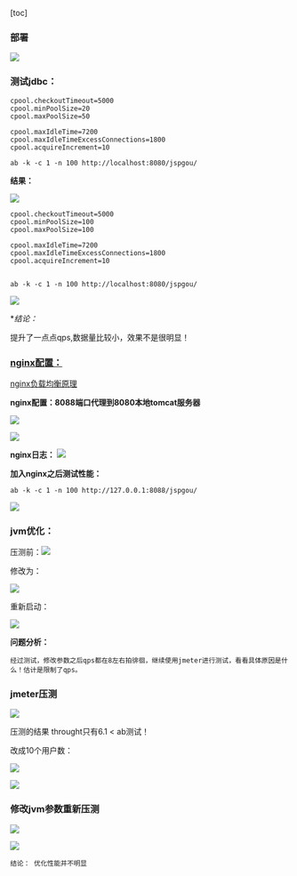 
[toc]

### 部署
![](media/15093491770723.jpg)


### 测试jdbc：
	
	cpool.checkoutTimeout=5000
	cpool.minPoolSize=20
	cpool.maxPoolSize=50
	
	cpool.maxIdleTime=7200
	cpool.maxIdleTimeExcessConnections=1800
	cpool.acquireIncrement=10
	
	ab -k -c 1 -n 100 http://localhost:8080/jspgou/

**结果：**
	
![](media/15093487219854.jpg)


	cpool.checkoutTimeout=5000
	cpool.minPoolSize=100
	cpool.maxPoolSize=100
		
	cpool.maxIdleTime=7200
	cpool.maxIdleTimeExcessConnections=1800
	cpool.acquireIncrement=10


	ab -k -c 1 -n 100 http://localhost:8080/jspgou/
	

![](media/15093490541725.jpg)
	

**结论：*

提升了一点点qps,数据量比较小，效果不是很明显！

### [nginx配置：](http://www.cnblogs.com/liuchuanfeng/p/6675612.html)

[nginx负载均衡原理](http://blog.csdn.net/mlc1218559742/article/details/53128382)

**nginx配置：8088端口代理到8080本地tomcat服务器**

![](media/15093566007199.jpg)

![](media/15093566474100.jpg)


**nginx日志：**
![](media/15093566843015.jpg)


**加入nginx之后测试性能：**

	ab -k -c 1 -n 100 http://127.0.0.1:8088/jspgou/


![](media/15093569651974.jpg)


### jvm优化：

压测前：![](media/15093572782404.jpg)


修改为：

![](media/15093573183278.jpg)

重新启动：

	
![](media/15093575572271.jpg)


**问题分析：**

	经过测试，修改参数之后qps都在8左右拍徘徊，继续使用jmeter进行测试，看看具体原因是什么！估计是限制了qps。

### jmeter压测

![](media/15093579405808.jpg)


压测的结果 throught只有6.1 < ab测试！

改成10个用户数：


![](media/15093580021352.jpg)


![](media/15093580379674.jpg)


### 修改jvm参数重新压测

![](media/15093609020866.jpg)


![](media/15093615116434.jpg)


	结论： 优化性能并不明显

